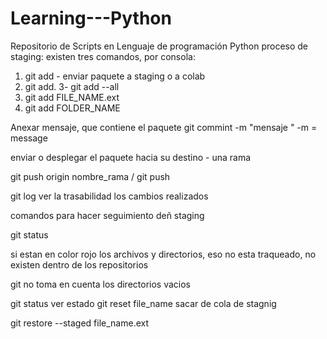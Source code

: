 # Learning---Python
Repositorio de Scripts en Lenguaje de programación Python
proceso de staging:
existen tres comandos, por consola:

1. git add - enviar paquete a staging o a colab
2. git add.
3- git add --all
4. git add
FILE_NAME.ext
5. git add FOLDER_NAME

Anexar mensaje, que contiene el paquete
git commint -m "mensaje " -m = message 

enviar o desplegar el paquete hacia su destino - una rama

git push origin nombre_rama / git push

git log ver la trasabilidad los cambios realizados

comandos para hacer seguimiento deñ staging  

git status

si estan en color rojo los archivos y directorios, eso no esta traqueado, no existen dentro de los repositorios

git no toma en cuenta los directorios vacios

git status ver estado 
git reset file_name sacar de cola de stagnig

git restore --staged file_name.ext 